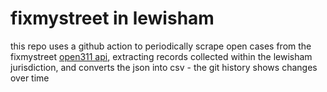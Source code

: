 # fixmystreet in lewisham

this repo uses a github action to periodically scrape open cases from the fixmystreet [open311 api](https://www.fixmystreet.com/open311), extracting records collected within the lewisham jurisdiction, and converts the json into csv - the git history shows changes over time
